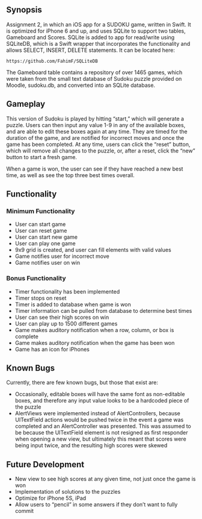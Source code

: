 ## Synopsis

Assignment 2, in which an iOS app for a SUDOKU game, written in Swift. It is optimized for iPhone 6 and up, and uses SQLite to support two tables, Gameboard and Scores. SQLite is added to app for read/write using SQLiteDB, which is a Swift wrapper that incorporates the functionality and allows SELECT, INSERT, DELETE statements. It can be located here:

	https://github.com/FahimF/SQLiteDB

The Gameboard table contains a repository of over 1465 games, which were taken from the small text database of Sudoku puzzle provided on Moodle, sudoku.db, and converted into an SQLite database. 

## Gameplay
This version of Sudoku is played by hitting “start,” which will generate a puzzle. Users can then input any value 1-9 in any of the available boxes, and are able to edit these boxes again at any time. They are timed for the duration of the game, and are notified for incorrect moves and once the game has been completed. At any time, users can click the “reset” button, which will remove all changes to the puzzle, or, after a reset, click the “new” button to start a fresh game.

When a game is won, the user can see if they have reached a new best time, as well as see the top three best times overall. 

## Functionality

### Minimum Functionality
* User can start game
* User can reset game
* User can start new game
* User can play one game
* 9x9 grid is created, and user can fill elements with valid values
* Game notifies user for incorrect move
* Game notifies user on win

### Bonus Functionality
* Timer functionality has been implemented
 * Timer stops on reset
 * Timer is added to database when game is won
 * Timer information can be pulled from database to determine best times
 * User can see their high scores on win
* User can play up to 1500 different games
* Game makes auditory notification when a row, column, or box is complete
* Game makes auditory notification when the game has been won
* Game has an icon for iPhones

## Known Bugs
Currently, there are few known bugs, but those that exist are:

* Occasionally, editable boxes will have the same font as non-editable boxes, and therefore any input value looks to be a hardcoded piece of the puzzle
* AlertViews were implemented instead of AlertControllers, because UITextField actions would be pushed twice in the event a game was completed and an AlertController was presented. This was assumed to be because the UITextField element is not resigned as first responder when opening a new view, but ultimately this meant that scores were being input twice, and the resulting high scores were skewed

## Future Development
* New view to see high scores at any given time, not just once the game is won
* Implementation of solutions to the puzzles
* Optimize for iPhone 5S, iPad
* Allow users to “pencil” in some answers if they don’t want to fully commit



